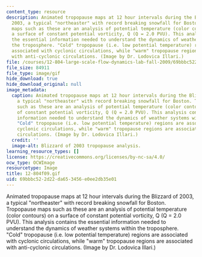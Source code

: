 ```yaml
---
content_type: resource
description: Animated tropopause maps at 12 hour intervals during the Blizzard of
  2003, a typical "northeaster" with record breaking snowfall for Boston. Tropopause
  maps such as these are an analysis of potential temperature (color contours) on
  a surface of constant potential vorticity, Q (Q = 2.0 PVU). This analysis contains
  the essential information needed to understand the dynamics of weather systems within
  the troposphere. "Cold" tropopause (i.e. low potential temperature) regions are
  associated with cyclonic circulations, while "warm" tropopause regions are associated
  with anti-cyclonic circulations. (Image by Dr. Lodovica Illari.)
file: /courses/12-804-large-scale-flow-dynamics-lab-fall-2009/69bbbc522d22da653456e0ee2db35e01_12-804f09.gif
file_size: 84911
file_type: image/gif
hide_download: true
hide_download_original: null
image_metadata:
  caption: Animated tropopause maps at 12 hour intervals during the Blizzard of 2003,
    a typical "northeaster" with record breaking snowfall for Boston. Tropopause maps
    such as these are an analysis of potential temperature (color contours) on a surface
    of constant potential vorticity, Q (Q = 2.0 PVU). This analysis contains the essential
    information needed to understand the dynamics of weather systems within the troposphere.
    "Cold" tropopause (i.e. low potential temperature) regions are associated with
    cyclonic circulations, while "warm" tropopause regions are associated with anti-cyclonic
    circulations. (Image by Dr. Lodovica Illari.)
  credit: ''
  image-alt: Blizzard of 2003 tropopause analysis.
learning_resource_types: []
license: https://creativecommons.org/licenses/by-nc-sa/4.0/
ocw_type: OCWImage
resourcetype: Image
title: 12-804f09.gif
uid: 69bbbc52-2d22-da65-3456-e0ee2db35e01
---
```

Animated tropopause maps at 12 hour intervals during the Blizzard of 2003, a typical "northeaster" with record breaking snowfall for Boston. Tropopause maps such as these are an analysis of potential temperature (color contours) on a surface of constant potential vorticity, Q (Q = 2.0 PVU). This analysis contains the essential information needed to understand the dynamics of weather systems within the troposphere. "Cold" tropopause (i.e. low potential temperature) regions are associated with cyclonic circulations, while "warm" tropopause regions are associated with anti-cyclonic circulations. (Image by Dr. Lodovica Illari.)